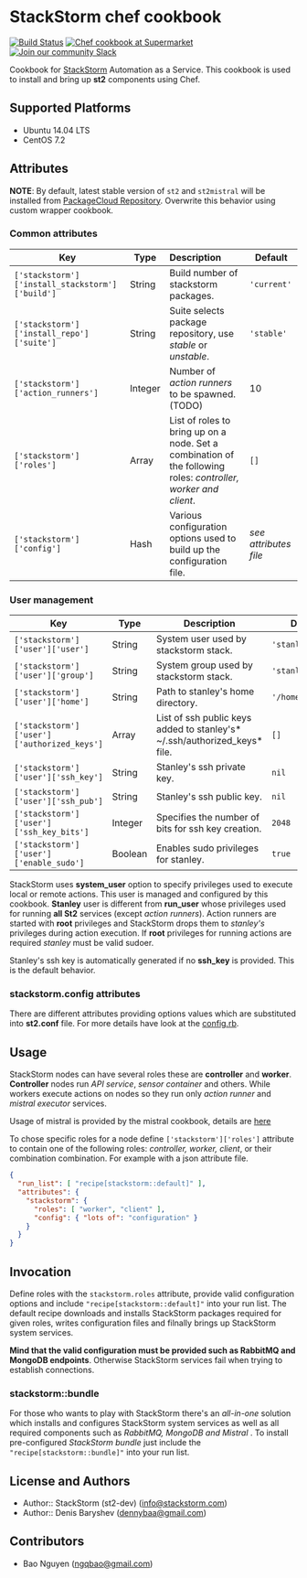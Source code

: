 # StackStorm chef cookbook

[![Build Status](https://travis-ci.org/StackStorm/chef-stackstorm.svg)](https://travis-ci.org/StackStorm/chef-stackstorm)
[![Chef cookbook at Supermarket](https://img.shields.io/cookbook/v/stackstorm.svg?maxAge=2592000)](https://supermarket.chef.io/cookbooks/stackstorm)
[![Join our community Slack](https://stackstorm-community.herokuapp.com/badge.svg)](https://stackstorm.typeform.com/to/K76GRP)

Cookbook for [StackStorm](https://stackstorm.com/) Automation as a Service. This cookbook is used to install and bring up **st2** components using Chef.

## Supported Platforms
* Ubuntu 14.04 LTS
* CentOS 7.2

## Attributes
__NOTE__: By default, latest stable version of `st2` and `st2mistral` will be installed from [PackageCloud Repository](https://packagecloud.io/stackstorm/stable). Overwrite this behavior using custom wrapper cookbook.

### Common attributes
| Key | Type | Description | Default |
| --- | --- | :--- | --- |
| `['stackstorm']['install_stackstorm']['build']` | String | Build number of stackstorm packages. | `'current'` |
| `['stackstorm']['install_repo']['suite']` | String | Suite selects package repository, use *stable* or *unstable*. | `'stable'` |
| `['stackstorm']['action_runners']` | Integer | Number of *action runners* to be spawned. (TODO) | 10 |
| `['stackstorm']['roles']` | Array | List of roles to bring up on a node. Set a combination of the following roles: *controller, worker and client*. | `[]` |
| `['stackstorm']['config']` | Hash | Various configuration options used to build up the configuration file. | *see attributes file* |

### User management
| Key | Type | Description | Default |
| --- | --- | --- | --- |
| `['stackstorm']['user']['user']` | String | System user used by stackstorm stack. | `'stanley'` |
| `['stackstorm']['user']['group']` | String | System group used by stackstorm stack. | `'stanley'` |
| `['stackstorm']['user']['home']` | String | Path to stanley's home directory. | `'/home/stanley'` |
| `['stackstorm']['user']['authorized_keys']` | Array | List of ssh public keys added to stanley's* ~/.ssh/authorized_keys* file. | `[]` |
| `['stackstorm']['user']['ssh_key']` | String | Stanley's ssh private key. | `nil` |
| `['stackstorm']['user']['ssh_pub']` | String | Stanley's ssh public key. | `nil` |
| `['stackstorm']['user']['ssh_key_bits']` | Integer | Specifies the number of bits for ssh key creation. | `2048` |
| `['stackstorm']['user']['enable_sudo']` | Boolean | Enables sudo privileges for stanley. | `true` |

StackStorm uses **system_user** option to specify privileges used to execute local or remote actions. This user is managed and configured by this cookbook. **Stanley** user is different from **run_user** whose privileges used for running **all St2** services (except *action runners*). Action runners are started with **root** privileges and StackStorm drops them to *stanley's* privileges during action execution. If **root** privileges for running actions are required *stanley* must be valid sudoer.

Stanley's ssh key is automatically generated if no **ssh_key** is provided. This is the default behavior.

### stackstorm.config attributes

There are different attributes providing options values which are substituted into **st2.conf** file. For more details have look at the [config.rb](attributes/config.rb).

## Usage
StackStorm nodes can have several roles these are **controller** and **worker**. **Controller** nodes run *API service*, *sensor container* and others. While workers execute actions on nodes so they run only *action runner* and *mistral executor* services.

Usage of mistral is provided by the mistral cookbook, details are [here](https://github.com/StackStorm/chef-openstack-mistral)

To chose specific roles for a node define `['stackstorm']['roles']` attribute to contain one of the following roles: *controller, worker, client*, or their combination combination. For example with a json attribute file.

```json
{
  "run_list": [ "recipe[stackstorm::default]" ],
  "attributes": {
    "stackstorm": {
      "roles": [ "worker", "client" ],
      "config": { "lots of": "configuration" }
    }
  }
}
```

## Invocation
Define roles with the `stackstorm.roles` attribute, provide valid configuration options and include `"recipe[stackstorm::default]"` into your run list. The default recipe downloads and installs StackStorm packages required for given roles, writes configuration files and filnally brings up StackStorm system services.

**Mind that the valid configuration must be provided such as RabbitMQ and MongoDB endpoints**. Otherwise StackStorm services fail when trying to establish connections.

### stackstorm::bundle
For those who wants to play with StackStorm there's an *all-in-one* solution which installs and configures StackStorm system services as well as all required components such as *RabbitMQ, MongoDB and Mistral* . To install pre-configured *StackStorm bundle* just include the `"recipe[stackstorm::bundle]"` into your run list.


## License and Authors
* Author:: StackStorm (st2-dev) (<info@stackstorm.com>)
* Author:: Denis Baryshev (<dennybaa@gmail.com>)

## Contributors
* Bao Nguyen (<ngqbao@gmail.com>)
